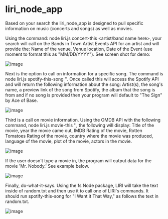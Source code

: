 # liri_node_app

Based on your search the liri_node_app is designed to pull specific information on music (concerts and songs) as well as movies. 

Using the command: node liri.js concert-this <artist/band name here>, your search will call on the Bands in Town Artist Events API for an artist and will provide the: Name of the venue, Venue location, Date of the Event (use moment to format this as "MM/DD/YYYY"). See screen shot for demo:

![image](https://user-images.githubusercontent.com/40874591/47947281-2e978780-def0-11e8-8d81-191d2adc98f9.png)

Next is the option to call on information for a specific song. The command is node liri.js spotify-this-song '<song name here>'. Once called this will access the Spotify API and will return the following information about the song: Artist(s), the song's name, a preview link of the song from Spotify, the album that the song is from and if no song is provided then your program will default to "The Sign" by Ace of Base.
  
![image](https://user-images.githubusercontent.com/40874591/47947301-9bab1d00-def0-11e8-95a1-967342da55b6.png)
  
  
Third is a call on movie information. Using the OMDB API with the following command, node liri.js movie-this '<movie name here>', the following will display: Title of the movie, year the movie came out, IMDB Rating of the movie, Rotten Tomatoes Rating of the movie, country where the movie was produced, language of the movie, plot of the movie, actors in the movie.
  
![image](https://user-images.githubusercontent.com/40874591/47947510-23465b00-def4-11e8-862f-bcf62a1e594b.png)
  
 If the user doesn't type a movie in, the program will output data for the movie 'Mr. Nobody.' See example below.
 
![image](https://user-images.githubusercontent.com/40874591/47947528-6ef90480-def4-11e8-967d-eac0d7481176.png)

 Finally, do-what-it-says. Using the fs Node package, LIRI will take the text inside of random.txt and then use it to call one of LIRI's commands. It should run spotify-this-song for "I Want it That Way," as follows the text in random.txt.
 
![image](https://user-images.githubusercontent.com/40874591/47947536-b089af80-def4-11e8-8ea1-d51cf8a2ce56.png)

